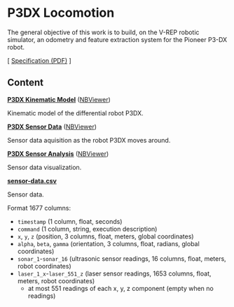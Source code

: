 # P3DX Locomotion

The general objective of this work is to build, on the V-REP robotic simulator, an odometry and feature extraction system for the Pioneer P3-DX robot.

[ [Specification (PDF)](https://www.ic.unicamp.br/~esther/teaching/2019s2/mo651/P1.pdf) ]

## Content

[**P3DX Kinematic Model**](P3DX%20Kinematic%20Model.ipynb) ([NBViewer](https://nbviewer.jupyter.org/github/cirocavani/MO651-Robotics/blob/master/workspace/P1/P3DX%20Kinematic%20Model.ipynb))

Kinematic model of the differential robot P3DX.


[**P3DX Sensor Data**](P3DX%20Sensor%20Data.ipynb) ([NBViewer](https://nbviewer.jupyter.org/github/cirocavani/MO651-Robotics/blob/master/workspace/P1/P3DX%20Sensor%20Data.ipynb))

Sensor data aquisition as the robot P3DX moves around.


[**P3DX Sensor Analysis**](P3DX%20Sensor%20Analysis.ipynb) ([NBViewer](https://nbviewer.jupyter.org/github/cirocavani/MO651-Robotics/blob/master/workspace/P1/P3DX%20Sensor%20Analysis.ipynb))

Sensor data visualization.


[**sensor-data.csv**](sensor-data.csv)

Sensor data.

Format 1677 columns:

* `timestamp` (1 column, float, seconds)
* `command` (1 column, string, execution description)
* `x`, `y`, `z` (position, 3 columns, float, meters, global coordinates)
* `alpha`, `beta`, `gamma` (orientation, 3 columns, float, radians, global coordinates)
* `sonar_1`-`sonar_16` (ultrasonic sensor readings, 16 columns, float, meters, robot coordinates)
* `laser_1_x`-`laser_551_z` (laser sensor readings, 1653 columns, float, meters, robot coordinates)
    - at most 551 readings of each x, y, z component (empty when no readings)
